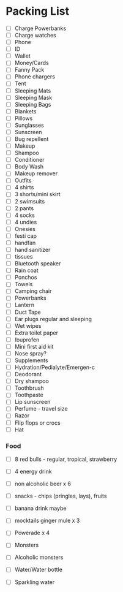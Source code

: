 # Packing List


- [ ] Charge Powerbanks
- [ ] Charge watches
- [ ] Phone
- [ ] ID
- [ ] Wallet
- [ ] Money/Cards
- [ ] Fanny Pack
- [ ] Phone chargers
- [ ] Tent
- [ ] Sleeping Mats
- [ ] Sleeping Mask
- [ ] Sleeping Bags
- [ ] Blankets
- [ ] Pillows
- [ ] Sunglasses
- [ ] Sunscreen
- [ ] Bug repellent
- [ ] Makeup
- [ ] Shampoo
- [ ] Conditioner
- [ ] Body Wash
- [ ] Makeup remover
- [ ] Outfits
- [ ] 4 shirts
- [ ] 3 shorts/mini skirt
- [ ] 2 swimsuits
- [ ] 2 pants
- [ ] 4 socks
- [ ] 4 undies
- [ ] Onesies
- [ ] festi cap
- [ ] handfan
- [ ] hand sanitizer
- [ ] tissues
- [ ] Bluetooth speaker
- [ ] Rain coat
- [ ] Ponchos
- [ ] Towels
- [ ] Camping chair
- [ ] Powerbanks
- [ ] Lantern
- [ ] Duct Tape
- [ ] Ear plugs regular and sleeping
- [ ] Wet wipes
- [ ] Extra toilet paper
- [ ] Ibuprofen
- [ ] Mini first aid kit
- [ ] Nose spray?
- [ ] Supplements
- [ ] Hydration/Pedialyte/Emergen-c
- [ ] Deodorant
- [ ] Dry shampoo
- [ ] Toothbrush
- [ ] Toothpaste
- [ ] Lip sunscreen
- [ ] Perfume - travel size
- [ ] Razor
- [ ] Flip flops or crocs
- [ ] Hat

### Food

- [ ] 8 red bulls - regular, tropical, strawberry

- [ ] 4 energy drink

- [ ] non alcoholic beer x 6

- [ ] snacks - chips (pringles, lays), fruits

- [ ] banana drink maybe

- [ ] mocktails ginger mule x 3

- [ ] Powerade x 4

- [ ] Monsters

- [ ] Alcoholic monsters

- [ ] Water/Water bottle

- [ ] Sparkling water
